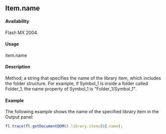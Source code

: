 ## Item.name

#### Availability

Flash MX 2004.

#### Usage

item.name

#### Description

Method; a string that specifies the name of the library item, which includes the folder structure. For example, if Symbol\_1 is inside a folder called Folder\_1, the name property of Symbol\_1 is "Folder\_1/Symbol\_1".

#### Example

The following example shows the name of the specified library item in the Output panel:

```javascript
fl.trace(fl.getDocumentDOM().library.items[0].name);
```
